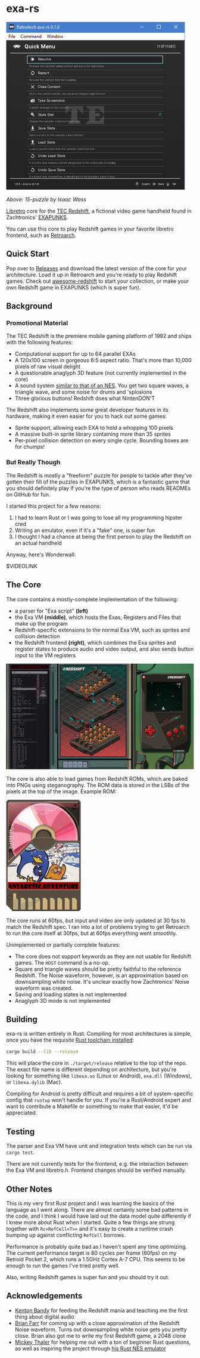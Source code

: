 # exa-rs

![](./doc/header.apng)

*Above: 15-puzzle by Isaac Wass*

[Libretro](https://www.libretro.com/) core for the [TEC Redshift](https://store.steampowered.com/app/948420/EXAPUNKS_TEC_Redshift_Player/), a fictional video game handheld found in Zachtronics' [EXAPUNKS](https://store.steampowered.com/app/716490/EXAPUNKS/).

You can use this core to play Redshift games in your favorite libretro frontend, such as [Retroarch](https://www.retroarch.com/).

## Quick Start

Pop over to [Releases](https://github.com/thieman/exa-rs/releases) and download the latest version of the core for your architecture. Load it up in Retroarch and you're ready to play Redshift games. Check out [awesome-redshift](https://github.com/Alekhine51/awesome-redshift) to start your collection, or make your own Redshift game in EXAPUNKS (which is super fun).

## Background

### Promotional Material

The TEC Redshift is the premiere mobile gaming platform of 1992 and ships with the following features:

- Computational support for up to 64 parallel EXAs
- A 120x100 screen in gorgeous 6:5 aspect ratio. That's more than 10,000 pixels of raw visual delight
- A questionable anaglyph 3D feature (not currently implemented in the core)
- A sound system [similar to that of an NES](https://www.youtube.com/watch?v=UAf4UooMtBs). You get two square waves, a triangle wave, and some noise for drums and 'splosions
- Three glorious buttons! Redshift does what NintenDON'T

The Redshift also implements some great developer features in its hardware, making it even easier for you to hack out some games:

- Sprite support, allowing each EXA to hold a whopping 100 pixels
- A massive built-in sprite library containing more than 35 sprites
- Per-pixel collision detection on every single cycle. Bounding boxes are for chumps!

### But Really Though

The Redshift is mostly a "freeform" puzzle for people to tackle after they've gotten their fill of the puzzles in EXAPUNKS, which is a fantastic game that you should definitely play if you're the type of person who reads READMEs on GitHub for fun.

I started this project for a few reasons:

1) I had to learn Rust or I was going to lose all my programming hipster cred
2) Writing an emulator, even if it's a "fake" one, is super fun
3) I thought I had a chance at being the first person to play the Redshift on an actual handheld

Anyway, here's Wonderwall:

$VIDEOLINK

## The Core

The core contains a mostly-complete implementation of the following:

- a parser for "Exa script" **(left)**
- the Exa VM **(middle)**, which hosts the Exas, Registers and Files that make up the program
- Redshift-specific extensions to the normal Exa VM, such as sprites and collision detection
- the Redshift frontend **(right)**, which combines the Exa sprites and register states to produce audio and video output, and also sends button input to the VM registers

<img src="./doc/redshift.jpg" width="1000px" />

The core is also able to load games from Redshift ROMs, which are baked into PNGs using steganography. The ROM data is stored in the LSBs of the pixels at the top of the image. Example ROM:

<img src="./doc/example_rom.png" width="200px" />

The core runs at 60fps, but input and video are only updated at 30 fps to match the Redshift spec. I ran into a lot of problems trying to get Retroarch to run the core itself at 30fps, but at 60fps everything went smoothly.

Unimplemented or partially complete features:
- The core does not support keywords as they are not usable for Redshift games. The `HOST` command is a no-op.
- Square and triangle waves should be pretty faithful to the reference Redshift. The Noise waveform, however, is an approximation based on downsampling white noise. It's unclear exactly how Zachtronics' Noise waveform was created.
- Saving and loading states is not implemented
- Anaglyph 3D mode is not implemented

## Building

exa-rs is written entirely in Rust. Compiling for most architectures is simple, once you have the requisite [Rust toolchain installed](https://www.rust-lang.org/tools/install):

```bash
cargo build --lib --release
```

This will place the core in `./target/release` relative to the top of the repo. The exact file name is different depending on architecture, but you're looking for something like `libexa.so` (Linux or Android), `exa.dll` (Windows), or `libexa.dylib` (Mac).

Compiling for Android is pretty difficult and requires a bit of system-specific config that `rustup` won't handle for you. If you're a Rust/Android expert and want to contribute a Makefile or something to make that easier, it'd be appreciated.

## Testing

The parser and Exa VM have unit and integration tests which can be run via `cargo test`.

There are not currently tests for the frontend, e.g. the interaction between the Exa VM and libretro.h. Frontend changes should be verified manually.

## Other Notes

This is my very first Rust project and I was learning the basics of the language as I went along. There are almost certainly some bad patterns in the code, and I think I would have laid out the data model quite differently if I knew more about Rust when I started. Quite a few things are strung together with `Rc<RefCell<T>>` and it's easy to create a runtime crash bumping up against conflicting `RefCell` borrows. 

Performance is probably quite bad as I haven't spent any time optimizing. The current performance target is 80 cycles per frame (60fps) on my Retroid Pocket 2, which runs a 1.5GHz Cortex A-7 CPU. This seems to be enough to run the games I've tried pretty well.

Also, writing Redshift games is super fun and you should try it out.

## Acknowledgements

- [Kenton Bandy](https://github.com/kentonbandy) for feeding the Redshift mania and teaching me the first thing about digital audio
- [Brian Farr](https://github.com/farrspace) for coming up with a close approximation of the Redshift Noise waveform. Turns out downsampling white noise gets you pretty close. Brian also got me to write my first Redshift game, a 2048 clone
- [Mickey Thaler](https://github.com/mithaler) for helping me out with a ton of beginner Rust questions, as well as inspiring the project through [his Rust NES emulator](https://github.com/mithaler/nes)
